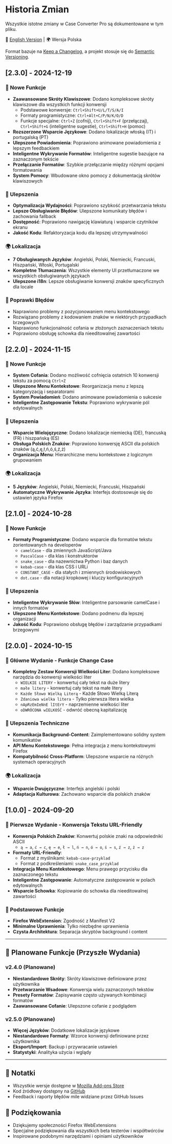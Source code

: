 # Historia Zmian

Wszystkie istotne zmiany w Case Converter Pro są dokumentowane w tym pliku.

📖 [English Version](CHANGELOG.md) | 🌍 Wersja Polska

Format bazuje na [Keep a Changelog](https://keepachangelog.com/en/1.0.0/),
a projekt stosuje się do [Semantic Versioning](https://semver.org/spec/v2.0.0.html).

## [2.3.0] - 2024-12-19

### 🎉 Nowe Funkcje
- **Zaawansowane Skróty Klawiszowe**: Dodano kompleksowe skróty klawiszowe dla wszystkich funkcji konwersji
  - Podstawowe konwersje: `Ctrl+Shift+U/L/T/S/A/I`
  - Formaty programistyczne: `Ctrl+Alt+C/P/N/K/O/D`
  - Funkcje specjalne: `Ctrl+Z` (cofnij), `Ctrl+Shift+F` (przełączaj), `Ctrl+Shift+G` (inteligentne sugestie), `Ctrl+Shift+H` (pomoc)
- **Rozszerzone Wsparcie Językowe**: Dodano lokalizacje włoską (IT) i portugalską (PT)
- **Ulepszone Powiadomienia**: Poprawiono animowane powiadomienia z lepszym feedbackiem
- **Inteligentne Wykrywanie Formatów**: Inteligentne sugestie bazujące na zaznaczonym tekście
- **Przełączanie Formatów**: Szybkie przełączanie między różnymi opcjami formatowania
- **System Pomocy**: Wbudowane okno pomocy z dokumentacją skrótów klawiszowych

### 🔧 Ulepszenia
- **Optymalizacja Wydajności**: Poprawiono szybkość przetwarzania tekstu
- **Lepsze Obsługiwanie Błędów**: Ulepszone komunikaty błędów i zachowania fallback
- **Dostępność**: Poprawiono nawigację klawiaturą i wsparcie czytników ekranu
- **Jakość Kodu**: Refaktoryzacja kodu dla lepszej utrzymywalności

### 🌍 Lokalizacja
- **7 Obsługiwanych Języków**: Angielski, Polski, Niemiecki, Francuski, Hiszpański, Włoski, Portugalski
- **Kompletne Tłumaczenia**: Wszystkie elementy UI przetłumaczone we wszystkich obsługiwanych językach
- **Ulepszone i18n**: Lepsze obsługiwanie konwersji znaków specyficznych dla locale

### 🐛 Poprawki Błędów
- Naprawiono problemy z pozycjonowaniem menu kontekstowego
- Rozwiązano problemy z kodowaniem znaków w niektórych przypadkach brzegowych
- Naprawiono funkcjonalność cofania w złożonych zaznaczeniach tekstu
- Poprawiono obsługę schowka dla nieeditowalnej zawartości

## [2.2.0] - 2024-11-15

### 🎉 Nowe Funkcje
- **System Cofania**: Dodano możliwość cofnięcia ostatnich 10 konwersji tekstu za pomocą `Ctrl+Z`
- **Ulepszone Menu Kontekstowe**: Reorganizacja menu z lepszą kategoryzacją i separatorami
- **System Powiadomień**: Dodano animowane powiadomienia o sukcesie
- **Inteligentne Zastępowanie Tekstu**: Poprawiono wykrywanie pól edytowalnych

### 🔧 Ulepszenia
- **Wsparcie Wielojęzyczne**: Dodano lokalizacje niemiecką (DE), francuską (FR) i hiszpańską (ES)
- **Obsługa Polskich Znaków**: Poprawiono konwersję ASCII dla polskich znaków (ą,ć,ę,ł,ń,ó,ś,ź,ż)
- **Organizacja Menu**: Hierarchiczne menu kontekstowe z logicznym grupowaniem

### 🌍 Lokalizacja
- **5 Języków**: Angielski, Polski, Niemiecki, Francuski, Hiszpański
- **Automatyczne Wykrywanie Języka**: Interfejs dostosowuje się do ustawień języka Firefox

## [2.1.0] - 2024-10-28

### 🎉 Nowe Funkcje
- **Formaty Programistyczne**: Dodano wsparcie dla formatów tekstu zorientowanych na developerów
  - `camelCase` - dla zmiennych JavaScript/Java
  - `PascalCase` - dla klas i konstruktorów
  - `snake_case` - dla nazewnictwa Python i baz danych
  - `kebab-case` - dla klas CSS i URLi
  - `CONSTANT_CASE` - dla stałych i zmiennych środowiskowych
  - `dot.case` - dla notacji kropkowej i kluczy konfiguracyjnych

### 🔧 Ulepszenia
- **Inteligentne Wykrywanie Słów**: Inteligentne parsowanie camelCase i innych formatów
- **Ulepszone Menu Kontekstowe**: Dodano podmenu dla lepszej organizacji
- **Jakość Kodu**: Poprawiono obsługę błędów i zarządzanie przypadkami brzegowymi

## [2.0.0] - 2024-10-15

### 🎉 Główne Wydanie - Funkcje Change Case
- **Kompletny Zestaw Konwersji Wielkości Liter**: Dodano kompleksowe narzędzia do konwersji wielkości liter
  - `WIELKIE LITERY` - konwertuj cały tekst na duże litery
  - `małe litery` - konwertuj cały tekst na małe litery
  - `Każde Słowo Wielką Literą` - Każde Słowo Wielką Literą
  - `Zdaniowa wielka litera` - Tylko pierwsza litera wielka
  - `nApRzEmIeNnE lItErY` - naprzemienne wielkości liter
  - `oDWRÓCONA wIELKOŚĆ` - odwróć obecną kapitalizację

### 🔧 Ulepszenia Techniczne
- **Komunikacja Background-Content**: Zaimplementowano solidny system komunikatów
- **API Menu Kontekstowego**: Pełna integracja z menu kontekstowymi Firefox
- **Kompatybilność Cross-Platform**: Ulepszone wsparcie na różnych systemach operacyjnych

### 🌍 Lokalizacja
- **Wsparcie Dwujęzyczne**: Interfejs angielski i polski
- **Adaptacja Kulturowa**: Zachowano wsparcie dla polskich znaków

## [1.0.0] - 2024-09-20

### 🎉 Pierwsze Wydanie - Konwersja Tekstu URL-Friendly
- **Konwersja Polskich Znaków**: Konwertuj polskie znaki na odpowiedniki ASCII
  - `ą → a`, `ć → c`, `ę → e`, `ł → l`, `ń → n`, `ó → o`, `ś → s`, `ź → z`, `ż → z`
- **Formaty URL-Friendly**:
  - Format z myślnikami: `kebab-case-przyklad`
  - Format z podkreśleniami: `snake_case_przyklad`
- **Integracja Menu Kontekstowego**: Menu prawego przycisku dla zaznaczonego tekstu
- **Inteligentne Zastępowanie**: Automatyczne zastępowanie w polach edytowalnych
- **Wsparcie Schowka**: Kopiowanie do schowka dla nieeditowalnej zawartości

### 🔧 Podstawowe Funkcje
- **Firefox WebExtension**: Zgodność z Manifest V2
- **Minimalne Uprawnienia**: Tylko niezbędne uprawnienia
- **Czysta Architektura**: Separacja skryptów background i content

---

## 🔮 Planowane Funkcje (Przyszłe Wydania)

### v2.4.0 (Planowane)
- **Niestandardowe Skróty**: Skróty klawiszowe definiowane przez użytkownika
- **Przetwarzanie Wsadowe**: Konwersja wielu zaznaczonych tekstów
- **Presety Formatów**: Zapisywanie często używanych kombinacji formatów
- **Zaawansowane Cofanie**: Ulepszone cofanie z podglądem

### v2.5.0 (Planowane)
- **Więcej Języków**: Dodatkowe lokalizacje językowe
- **Niestandardowe Formaty**: Wzorce konwersji definiowane przez użytkownika
- **Eksport/Import**: Backup i przywracanie ustawień
- **Statystyki**: Analityka użycia i wglądy

---

## 📝 Notatki

- Wszystkie wersje dostępne w [Mozilla Add-ons Store](https://addons.mozilla.org/firefox/addon/case-converter-pro/)
- Kod źródłowy dostępny na [GitHub](https://github.com/webisko/case-converter-pro)
- Feedback i raporty błędów mile widziane przez GitHub Issues

## 🙏 Podziękowania

- Dziękujemy społeczności Firefox WebExtensions
- Specjalne podziękowania dla wszystkich beta testerów i współtwórców
- Inspirowane podobnymi narzędziami i opiniami użytkowników
